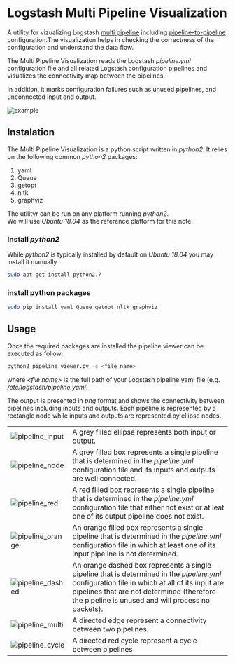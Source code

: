 # Logstash Multi Pipeline Visualization
A utility for vizualizing Logstash [multi pipeline](https://www.elastic.co/guide/en/logstash/current/multiple-pipelines.html)  including [pipeline-to-pipeline](https://www.elastic.co/guide/en/logstash/current/pipeline-to-pipeline.html) configuration.The visualization helps in checking the correctness of the configuration and understand the data flow.

The Multi Pipeline Visualization reads the Logstash *pipeline.yml* configuration file and all related Logstash configuration pipelines and visualizes the connectivity map between the pipelines.

In addition, it marks configuration failures such as unused pipelines, and unconnected input and output.

![example](https://github.com/empow/logstash-parsers/blob/master/images/pipeline_viewer.png)


## Instalation
The Multi Pipeline Visualization  is a python script written in *python2*.
It relies on the following common *python2* packages:

1. yaml 
2. Queue
3. getopt
4. nltk
5. graphviz

The utilityr can be run on any platform running *python2*. <br>
We will use *Ubuntu 18.04* as the reference platform for this note.

### Install *python2*
While *python2* is typically installed by default on *Ubuntu 18.04* you may install it manually

```sh
sudo apt-get install python2.7
```


### install python packages
```sh
sudo pip install yaml Queue getopt nltk graphviz
```

## Usage
Once the required packages are installed the pipeline viewer can be executed as follow:

```sh
python2 pipeline_viewer.py -c <file name>
```

where *<file name\>* is the full path of your Logstash pipeline.yaml file (e.g. */etc/logstash/pipeline.yaml*)

The output is presented in *png* format and shows the connectivity between pipelines including inputs and outputs. Each pipeline is represented by a rectangle node while inputs and outputs are represented by ellipse nodes.


|||
|-|-|
|![pipeline_input](https://github.com/empow/logstash-parsers/blob/master/images/pipeline_input.png) | A grey filled ellipse represents both input or output. |
|![pipeline_node](https://github.com/empow/logstash-parsers/blob/master/images/pipeline_node.png) | A grey filled box represents a single pipeline that is determined in the *pipeline.yml* configuration file and its inputs and outputs are well connected.|
|![pipeline_red](https://github.com/empow/logstash-parsers/blob/master/images/pipeline_node_red.png) | A red filled box represents a single pipeline that is determined in the *pipeline.yml* configuration file that either not exist or at leat one of its output pipeline does not exist.|
|![pipeline_orange](https://github.com/empow/logstash-parsers/blob/master/images/pipeline_node_orange.png) | An orange filled box represents a single pipeline that is determined in the *pipeline.yml* configuration file in which at least one of its input pipeline is not determined.|
|![pipeline_dashed](https://github.com/empow/logstash-parsers/blob/master/images/pipeline_node_dashed.png) | An orange dashed box represents a single pipeline that is determined in the *pipeline.yml* configuration file in which at all of its input are pipelines that are not determined (therefore the pipeline is unused and will process no packets).|
|![pipeline_multi](https://github.com/empow/logstash-parsers/blob/master/images/pipeline_multi.png) | A directed edge represent a connectivity between two pipelines.|
|![pipeline_cycle](https://github.com/empow/logstash-parsers/blob/master/images/pipeline_cycle.png)|A directed red cycle represent a cycle between pipelines|


